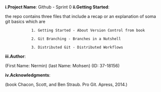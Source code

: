 **i.Project Name**: Github - Sprint 0 
**ii.Getting Started**: 

the repo contains three files that include a recap or an explanation of soma git basics which are 
				
				1. Getting Started - About Version Control from book 
				
				2. Git Branching - Branches in a Nutshell 
				
				3. Distributed Git - Distributed Workflows 

**iii.Author**: 

(First Name: Nermin) (last Name: Mohsen) (ID: 37-18156) 

**iv.Acknowledgments**: 

(book Chacon, Scott, and Ben Straub. Pro Git. Apress, 2014.)
